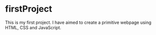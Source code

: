 # firstProject
This is my first project. I have aimed to create a primitive webpage using HTML, CSS and JavaScript.
